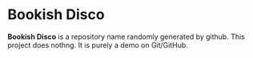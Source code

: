 # Bookish Disco
**Bookish Disco** is a repository name randomly generated by github. This project does nothng. It is purely a demo on Git/GitHub.